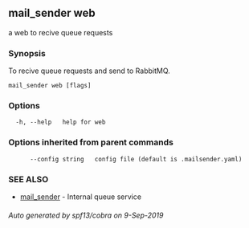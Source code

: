 ## mail_sender web

a web to recive queue requests

### Synopsis

To recive queue requests and send to RabbitMQ.

```
mail_sender web [flags]
```

### Options

```
  -h, --help   help for web
```

### Options inherited from parent commands

```
      --config string   config file (default is .mailsender.yaml)
```

### SEE ALSO

* [mail_sender](mail_sender.md)	 - Internal queue service

###### Auto generated by spf13/cobra on 9-Sep-2019
